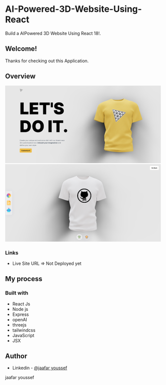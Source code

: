 # AI-Powered-3D-Website-Using-React

Build a AIPowered 3D Website Using React 18!.
## Welcome! 
Thanks for checking out this Application.

## Overview
![img](./client/src/assets/img1.png)
![img](./client/src/assets/img2.png)



### Links
- Live Site URL => Not Deployed yet

## My process

### Built with

- React Js
- Node js
- Express
- openAI
- threejs
- tailwindcss
- JavaScript
- JSX



## Author

- Linkedin - [@jaafar youssef](https://www.linkedin.com/in/jaafar-youssef-923100249/)

jaafar youssef
